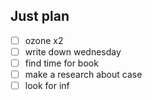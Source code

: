 ## Just plan
- [ ] ozone x2
- [ ] write down wednesday
- [ ] find time for book
- [ ] make a research about case
- [ ] look for inf
